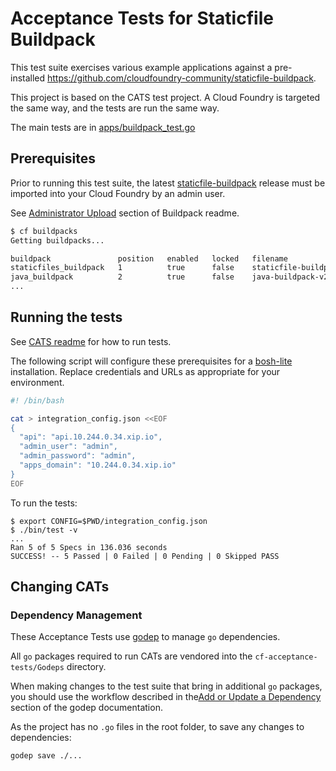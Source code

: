 Acceptance Tests for Staticfile Buildpack
=========================================

This test suite exercises various example applications against a pre-installed https://github.com/cloudfoundry-community/staticfile-buildpack.

This project is based on the CATS test project. A Cloud Foundry is targeted the same way, and the tests are run the same way.

The main tests are in [apps/buildpack_test.go](https://github.com/cloudfoundry-community/staticfile-buildpack-acceptance-tests/blob/master/apps/buildpack_test.go])

Prerequisites
-------------

Prior to running this test suite, the latest [staticfile-buildpack](https://github.com/cloudfoundry-community/staticfile-buildpack) release must be imported into your Cloud Foundry by an admin user.

See [Administrator Upload](https://github.com/cloudfoundry-community/staticfile-buildpack#administrator-upload) section of Buildpack readme.

```bash
$ cf buildpacks
Getting buildpacks...

buildpack               position   enabled   locked   filename
staticfiles_buildpack   1          true      false    staticfile-buildpack-v0.4.1.zip
java_buildpack          2          true      false    java-buildpack-v2.4.zip
...
```

Running the tests
-----------------

See [CATS readme](https://github.com/cloudfoundry/cf-acceptance-tests#running-the-tests) for how to run tests.

The following script will configure these prerequisites for a [bosh-lite](https://github.com/cloudfoundry/bosh-lite) installation. Replace credentials and URLs as appropriate for your environment.

```bash
#! /bin/bash

cat > integration_config.json <<EOF
{
  "api": "api.10.244.0.34.xip.io",
  "admin_user": "admin",
  "admin_password": "admin",
  "apps_domain": "10.244.0.34.xip.io"
}
EOF
```

To run the tests:

```
$ export CONFIG=$PWD/integration_config.json
$ ./bin/test -v
...
Ran 5 of 5 Specs in 136.036 seconds
SUCCESS! -- 5 Passed | 0 Failed | 0 Pending | 0 Skipped PASS
```

Changing CATs
-------------

### Dependency Management

These Acceptance Tests use [godep](https://github.com/tools/godep) to manage `go` dependencies.

All `go` packages required to run CATs are vendored into the `cf-acceptance-tests/Godeps` directory.

When making changes to the test suite that bring in additional `go` packages, you should use the workflow described in the[Add or Update a Dependency](https://github.com/tools/godep#add-or-update-a-dependency) section of the godep documentation.

As the project has no `.go` files in the root folder, to save any changes to dependencies:

```bash
godep save ./...
```
